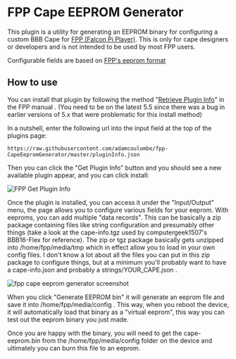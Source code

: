 # FPP Cape EEPROM Generator

This plugin is a utility for generating an EEPROM binary for configuring a custom BBB Cape for [FPP (Falcon Pi Player)](https://github.com/FalconChristmas/fpp/). This is only for cape designers or developers and is not intended to be used by most FPP users.

 Configurable fields are based on [FPP's eeprom format](https://github.com/FalconChristmas/fpp/blob/master/docs/EEPROM.txt)

## How to use

You can install that plugin by following the method "[Retrieve Plugin Info](https://falconchristmas.github.io/FPP_Manual%285.0%29.pdf#page=101)" in the FPP manual . (You need to be on the latest 5.5 since there was a bug in earlier versions of 5.x that were problematic for this install method)

In a nutshell, enter the following url into the input field at the top of the plugins page:

`https://raw.githubusercontent.com/adamcoulombe/fpp-CapeEepromGenerator/master/pluginInfo.json`

Then you can click the "Get Plugin Info" button and you should see a new available plugin appear, and you can click install:

![FPP Get Plugin Info](https://i.ibb.co/9n3XHW8/image-1.png)  

Once the plugin is installed, you can access it under the "Input/Output" menu, the page allows you to configure various fields for your eeprom. With eeproms, you can add multiple "data records". This can be basically a zip package containing files like string configuration and presumably other things (take a look at the cape-info.tgz used by computergeek1507's BBB16-Flex for reference). The zip or tgz package basically gets unzipped into /home/fpp/media/tmp which in effect allow you to load in your own config files. I don't know a lot about all the files you can put in this zip package to configure things, but at a minimum you'll probably want to have a cape-info.json and probably a strings/YOUR_CAPE.json .

![fpp cape eeprom generator screenshot](https://i.ibb.co/r2p8gBP/image.png)

When you click "Generate EEPROM bin" it will generate an eeprom file and save it into /home/fpp/media/config . This way, when you reboot the device, it will automatically load that binary as a "virtual eeprom", this way you can test out the eeprom binary you just made.

Once you are happy with the binary, you will need to get the cape-eeprom.bin from the /home/fpp/media/config folder on the device and ultimately you can burn this file to an eeprom.